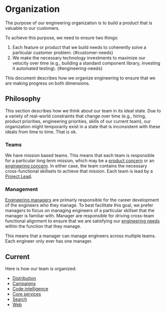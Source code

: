 # Organization

The purpose of our engineering organization is to build a product that is valuable to our customers.

To achieve this purpose, we need to ensure two things:

1. Each feature or product that we build needs to coherently solve a particular customer problem. {#customer-needs}
1. We make the necessary technology investments to maximize our velocity over time (e.g., building a standard component library, investing it automated testing). {#engineering-needs}

This document describes how we organize engineering to ensure that we are making progress on both dimensions.

## Philosophy

This section describes how we think about our team in its ideal state. Due to a variety of real-world constraints that change over time (e.g., hiring, product priorities, engineering priorities, skills of our current team), our organization might temporarily exist in a state that is inconsistent with these ideals from time to time. That is ok.

### Teams

We have mission based teams. This means that each team is responsible for a particular long term mission, which may be a [product concern](#customer-needs) or an [engineering concern](#engineering-needs). In either case, the team contains the necessary cross-functional skillsets to achieve that mission. Each team is lead by a [Project Lead](roles.md#project-lead).

### Management

[Engineering managers](roles.md#engineering-manager) are primarly responsible for the career development of the engineers who they manage. To best facilitate this goal, we prefer managers to focus on managing engineers of a particular skillset that the manager is familiar with. Manager are responsible for driving cross-team functional alignment to ensure that we are satisfying our [engineering needs](#engineering-needs) within the function that they manage.

This means that a manager can manage engineers across multiple teams. Each engineer only ever has one manager.

## Current

Here is how our team is organized:

- [Distribution](distribution/index.md)
- [Campaigns](campaigns/index.md)
- [Code intelligence](code-intelligence/index.md)
- [Core services](core-services/index.md)
- [Search](search/index.md)
- [Web](web/index.md)
